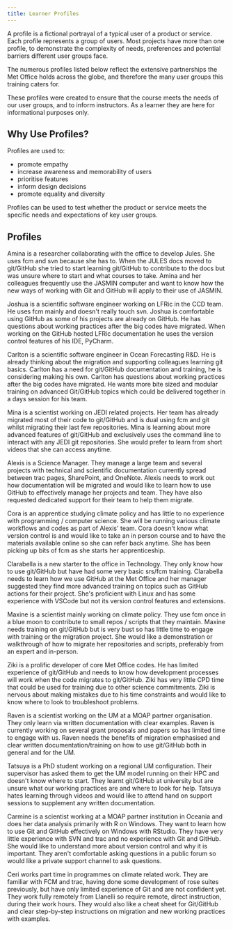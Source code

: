 ```yaml
---
title: Learner Profiles
---
```


A profile is a fictional portrayal of a typical user of a product or service.
Each profile represents a group of users.
Most projects have more than one profile,
to demonstrate the complexity of needs, preferences
and potential barriers different user groups face.

The numerous profiles listed below reflect the extensive partnerships the
Met Office holds across the globe,
and therefore the many user groups this training caters for.

These profiles were created to ensure that the course meets the needs
of our user groups, and to inform instructors.
As a learner they are here for informational purposes only.

## Why Use Profiles?

Profiles are used to: 

- promote empathy
- increase awareness and memorability of users
- prioritise features
- inform design decisions
- promote equality and diversity

Profiles can be used to test whether the product or service meets the specific needs and expectations of key user groups. 


## Profiles

Amina is a researcher collaborating with the office to develop Jules. She uses fcm and svn because she has to. When the JULES docs moved to git/GitHub she tried to start learning git/GitHub to contribute to the docs but was unsure where to start and what courses to take. Amina and her colleagues frequently use the JASMIN computer and want to know how the new ways of working with Git and GitHub will apply to their use of JASMIN.

Joshua is a scientific software engineer working on LFRic in the CCD team. He uses fcm mainly and doesn't really touch svn. Joshua is comfortable using GitHub as some of his projects are already on GitHub. He has questions about working practices after the big codes have migrated. When working on the GitHub hosted LFRic documentation he uses the version control features of his IDE, PyCharm.

Carlton is a scientific software engineer in Ocean Forecasting R&D. He is already thinking about the migration and supporting colleagues learning git basics. Carlton has a need for git/GitHub documentation and training, he is considering making his own. Carlton has questions about working practices after the big codes have migrated. He wants more bite sized and modular training on advanced Git/GitHub topics which could be delivered together in a days session for his team.

Mina is a scientist working on JEDI related projects. Her team has already migrated most of their code to git/GitHub and is dual using fcm and git whilst migrating their last few repositories. Mina is learning about more advanced features of git/GitHub and exclusively uses the command line to interact with any JEDI git repositories. She would prefer to learn from short videos that she can access anytime.

Alexis is a Science Manager. They manage a large team and several projects with technical and scientific documentation currently spread between trac pages, SharePoint, and OneNote. Alexis needs to work out how documentation will be migrated and would like to learn how to use GitHub to effectively manage her projects and team. They have also requested dedicated support for their team to help them migrate.

Cora is an apprentice studying climate policy and has little to no experience with programming / computer science. She will be running various climate workflows and codes as part of Alexis' team. Cora doesn't know what version control is and would like to take an in person course and to have the materials available online so she can refer back anytime. She has been picking up bits of fcm as she starts her apprenticeship.

Clarabella is a new starter to the office in Technology. They only know how to use git/GitHub but have had some very basic srs/fcm training. Clarabella needs to learn how we use GitHub at the Met Office and her manager suggested they find more advanced training on topics such as GitHub actions for their project. She's proficient with Linux and has some experience with VSCode but not its version control features and extensions.

Maxine is a scientist mainly working on climate policy. They use fcm once in a blue moon to contribute to small repos / scripts that they maintain. Maxine needs training on git/GitHub but is very bust so has little time to engage with training or the migration project. She would like a demonstration or walkthrough of how to migrate her repositories and scripts, preferably from an expert and in-person.

Ziki is a prolific developer of core Met Office codes. He has limited experience of git/GitHub and needs to know how development processes will work when the code migrates to git/GitHub. Ziki has very little CPD time that could be used for training due to other science commitments. Ziki is nervous about making mistakes due to his time constraints and would like to know where to look to troubleshoot problems.

Raven is a scientist working on the UM at a MOAP partner organisation. They only learn via written documentation with clear examples. Raven is currently working on several grant proposals and papers so has limited time to engage with us. Raven needs the benefits of migration emphasised and clear written documentation/training on how to use git/GitHub both in general and for the UM.

Tatsuya is a PhD student working on a regional UM configuration. Their supervisor has asked them to get the UM model running on their HPC and doesn't know where to start. They learnt git/GitHub at university but are unsure what our working practices are and where to look for help. Tatsuya hates learning through videos and would like to attend hand on support sessions to supplement any written documentation.

Carmine is a scientist working at a MOAP partner institution in Oceania and does her data analysis primarily with R on Windows. They want to learn how to use Git and GitHub effectively on Windows with RStudio. They have very little experience with SVN and trac and no experience with Git and GitHub. She would like to understand more about version control and why it is important. They aren't comfortable asking questions in a public forum so would like a private support channel to ask questions.

Ceri works part time in programmes on climate related work. They are familiar with FCM and trac, having done some development of rose suites previously, but have only limited experience of Git and are not confident yet. They work fully remotely from Llanelli so require remote, direct instruction, during their work hours. They would also like a cheat sheet for Git/GitHub and clear step-by-step instructions on migration and new working practices with examples.
